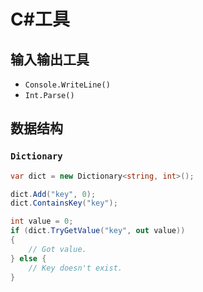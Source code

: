 # C#工具

## 输入输出工具

- `Console.WriteLine()`
- `Int.Parse()`

## 数据结构

### `Dictionary`

``` csharp
var dict = new Dictionary<string, int>();

dict.Add("key", 0);
dict.ContainsKey("key");

int value = 0;
if (dict.TryGetValue("key", out value))
{
    // Got value.
} else {
    // Key doesn't exist.
}
```
